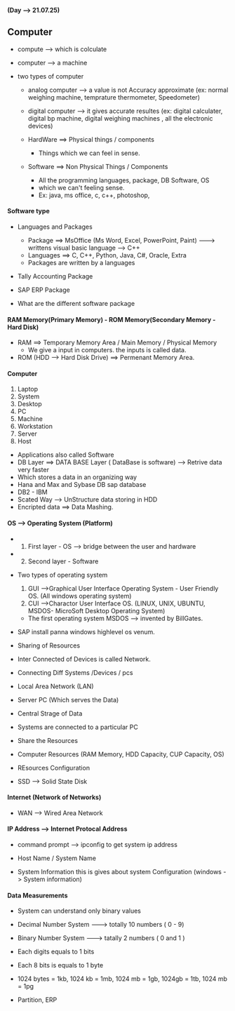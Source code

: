 **(Day --> 21.07.25)**

## Computer

- compute --> which is colculate
- computer --> a machine
- two types of computer

  - analog computer --> a value is not Accuracy approximate (ex: normal weighing machine, temprature thermometer, Speedometer)
  - digital computer --> it gives accurate resultes (ex: digital calculater, digital bp machine, digital weighing machines , all the electronic devices)

  - HardWare ==> Physical things / components
    - Things which we can feel in sense.
  - Software ==> Non Physical Things / Components
    - All the programming languages, package, DB Software, OS
    - which we can't feeling sense.
    - Ex: java, ms office, c, c++, photoshop,

#### Software type

- Languages and Packages
  - Package ==> MsOffice (Ms Word, Excel, PowerPoint, Paint) ---> writtens visual basic language --> C++
  - Languages ==> C, C++, Python, Java, C#, Oracle, Extra
  - Packages are written by a languages
- Tally Accounting Package
- SAP ERP Package

- What are the different software package

#### RAM Memory(Primary Memory) - ROM Memory(Secondary Memory - Hard Disk)

- RAM ==> Temporary Memory Area / Main Memory / Physical Memory
  - We give a input in computers. the inputs is called data.
- ROM (HDD --> Hard Disk Drive) ==> Permenant Memory Area.

#### Computer

1. Laptop
2. System
3. Desktop
4. PC
5. Machine
6. Workstation
7. Server
8. Host

- Applications also called Software
- DB Layer ==> DATA BASE Layer ( DataBase is software) --> Retrive data very faster
- Which stores a data in an organizing way
- Hana and Max and Sybase DB sap database
- DB2 - IBM
- Scated Way --> UnStructure data storing in HDD
- Encripted data ==> Data Mashing.

#### OS --> Operating System (Platform)

- 1. First layer - OS --> bridge between the user and hardware
- 2. Second layer - Software
- Two types of operating system

  1. GUI -->Graphical User Interface Operating System - User Friendly OS. (All windows operating system)
  2. CUI -->Charactor User Interface OS. (LINUX, UNIX, UBUNTU, MSDOS- MicroSoft Desktop Operating System)

  - The first operating system MSDOS --> invented by BillGates.

- SAP install panna windows highlevel os venum.

- Sharing of Resources
- Inter Connected of Devices is called Network.
- Connecting Diff Systems /Devices / pcs

- Local Area Network (LAN)
- Server PC (Which serves the Data)
- Central Strage of Data
- Systems are connected to a particular PC
- Share the Resources
- Computer Resources (RAM Memory, HDD Capacity, CUP Capacity, OS)
- REsources Configuration

- SSD --> Solid State Disk

#### Internet (Network of Networks)

- WAN --> Wired Area Network

#### IP Address --> Internet Protocal Address

- command prompt --> ipconfig to get system ip address
- Host Name / System Name

- System Information this is gives about system Configuration (windows -> System information)

#### Data Measurements

- System can understand only binary values
- Decimal Number System ---> totally 10 numbers ( 0 - 9)
- Binary Number System ---> tatally 2 numbers ( 0 and 1 )
- Each digits equals to 1 bits
- Each 8 bits is equals to 1 byte
- 1024 bytes = 1kb, 1024 kb = 1mb, 1024 mb = 1gb, 1024gb = 1tb, 1024 mb = 1pg

- Partition, ERP
